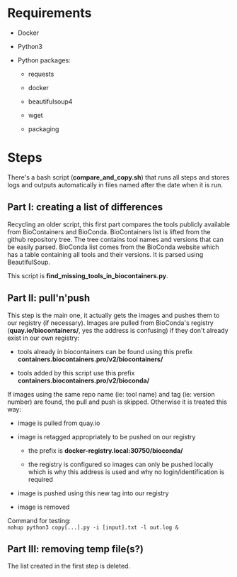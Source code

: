 # Requirements

* Docker

* Python3    

* Python packages:    

  * requests    

  * docker     

  * beautifulsoup4      

  * wget      

  * packaging       

# Steps

There's a bash script (__compare\_and\_copy.sh__) that runs all steps and stores logs and outputs automatically in files named after the date when it is run.

## Part I: creating a list of differences     

Recycling an older script, this first part compares the tools publicly available from BioContainers and BioConda.
BioContainers list is lifted from the github repository tree. The tree contains tool names and versions that can be easily parsed.
BioConda list comes from the BioConda website which has a table containing all tools and their versions. It is parsed using BeautifulSoup.

This script is __find\_missing\_tools\_in\_biocontainers.py__.

## Part II: pull'n'push     

This step is the main one, it actually gets the images and pushes them to our registry (if necessary).
Images are pulled from BioConda's registry (__quay.io/biocontainers/__, yes the address is confusing) if they don't already exist in our own registry:

* tools already in biocontainers can be found using this prefix __containers.biocontainers.pro/v2/biocontainers/__

* tools added by this script use this prefix __containers.biocontainers.pro/v2/bioconda/__

If images using the same repo name (ie: tool name) and tag (ie: version number) are found, the pull and push is skipped.
Otherwise it is treated this way:     

* image is pulled from quay.io     

* image is retagged appropriately to be pushed on our registry     
     
  * the prefix is __docker-registry.local:30750/bioconda/__     
     
  * the registry is configured so images can only be pushed locally which is why this address is used and why no login/identification is required    
    
* image is pushed using this new tag into our registry    

* image is removed    

Command for testing:    
```nohup python3 copy[...].py -i [input].txt -l out.log &```

## Part III: removing temp file(s?)

The list created in the first step is deleted.
